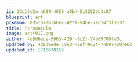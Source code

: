 ```yaml
---
id: 23c10e2a-a684-4050-a4b4-0c0252bb3c87
blueprint: art
pokemon: 8351072b-b6e7-4278-94be-7ed74f3f7637
title: Tarountula
image: art/917.png
author: 4d8d6ede-5963-429f-9c2f-74b897007e0c
updated_by: 4d8d6ede-5963-429f-9c2f-74b897007e0c
updated_at: 1716678159
---
```

